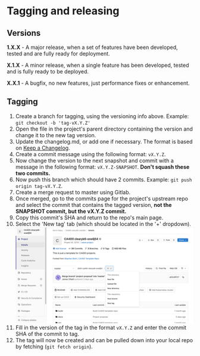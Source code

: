 # Tagging and releasing

## Versions

**1.X.X** - A major release, when a set of features have been developed, tested and are fully ready for deployment.

**X.1.X** - A minor release, when a single feature has been developed, tested and is fully ready to be deployed.
 
**X.X.1** - A bugfix, no new features, just performance fixes or enhancement.

## Tagging

1. Create a branch for tagging, using the versioning info above. Example: `git checkout -b 'tag-vX.Y.Z'`
2. Open the file in the project's parent directory containing the version and change it to the new tag version.
3. Update the changelog.md, or add one if necessary. The format is based on [Keep a Changelog](https://keepachangelog.com/en/1.0.0/).
4. Create a commit message using the following format: `vX.Y.Z`.
5. Now change the version to the next snapshot and commit with a message in the following format: `vX.Y.Z-SNAPSHOT`. **Don't squash these two commits.**
6. Now push this branch which should have 2 commits. Example: `git push origin tag-vX.Y.Z`.
7. Create a merge request to master using Gitlab.
8. Once merged, go to the commits page for the project's upstream repo and select the commit that contains the tagged version, **not the SNAPSHOT commit, but the vX.Y.Z commit.**
9. Copy this commit's SHA and return to the repo's main page. 
10. Select the 'New tag' tab (which should be located in the '+' dropdown). ![New tag dropdown](res/tagging-dropdown.png)
11. Fill in the version of the tag in the format `vX.Y.Z` and enter the commit SHA of the commit to tag.
12. The tag will now be created and can be pulled down into your local repo by fetching (`git fetch origin`).